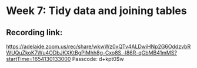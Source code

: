 # Week 7: Tidy data and joining tables

## Recording link:
https://adelaide.zoom.us/rec/share/wkwWz0xQTv4ALDwiHNp2G6OddzvbRWUQuZkoK7Wu4ODbJKXKtBgPiMhh8g-Cxo8S.-l86R-qGbMB41mMS?startTime=1654130133000
Passcode: d+kpt0$w
